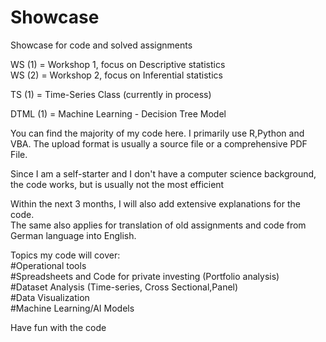 # Showcase
Showcase for code and solved assignments

WS (1) = Workshop 1, focus on Descriptive statistics                                                                                                                  
WS (2) = Workshop 2, focus on Inferential statistics

TS (1) = Time-Series Class (currently in process)

DTML (1) = Machine Learning - Decision Tree Model


You can find the majority of my code here. I primarily use R,Python and VBA.
The upload format is usually a source file or a comprehensive PDF File.

Since I am a self-starter and I don't have a computer science background, the code works, but is usually not the most efficient 

Within the next 3 months, I will also add extensive explanations for the code.                                                                         
The same also applies for translation of old assignments and code from German language into English.

Topics my code will cover:                                                                                                                                                  
#Operational tools                                                                                                                          
#Spreadsheets and Code for private investing (Portfolio analysis)                                                                                                                                                              
#Dataset Analysis (Time-series, Cross Sectional,Panel)                                                                                           
#Data Visualization                                                                                                                       
#Machine Learning/AI Models                                                                                                                   

Have fun with the code

